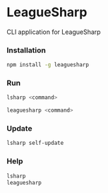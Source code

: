 # LeagueSharp
CLI application for LeagueSharp
### Installation
```sh
npm install -g leaguesharp
```
### Run 
```sh
lsharp <command>
```
```sh
leaguesharp <command>
```
### Update
```sh
lsharp self-update
```
### Help
```sh
lsharp
leaguesharp
```